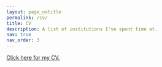 ```yaml
---
layout: page_notitle
permalink: /cv/
title: CV
description: A list of institutions I've spent time at.
nav: true
nav_order: 3
---
```


[Click here for my CV.](https://temuulun.github.io/assets/pdf/CV_Temulun.pdf)

